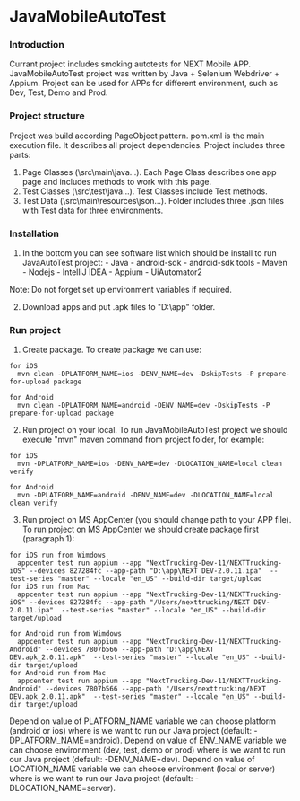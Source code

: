 # JavaMobileAutoTest

### Introduction
Currant project includes smoking autotests for NEXT Mobile APP. JavaMobileAutoTest project was written by Java + Selenium Webdriver + Appium. Project can be used for APPs for different environment, such as Dev, Test, Demo and Prod.
 
### Project structure
Project was build according PageObject pattern. pom.xml is the main execution file. It describes all project dependencies. Project includes three parts: 
   1. Page Classes (\src\main\java\...). Each Page Class describes one app page and includes methods to work with this page.
   2. Test Classes (\src\test\java\...). Test Classes include Test methods.
   3. Test Data (\src\main\resources\json\...). Folder includes three .json files with Test data for three environments.
    
### Installation
   1. In the bottom you can see software list which should be install to run JavaAutoTest project:
    - Java
    - android-sdk
    - android-sdk tools
    - Maven
    - Nodejs
    - IntelliJ IDEA
    - Appium
    - UiAutomator2

Note: Do not forget set up environment variables if required.

   2. Download apps and put .apk files to "D:\\app" folder.

### Run project
   1. Create package. To create package we can use:

    for iOS
      mvn clean -DPLATFORM_NAME=ios -DENV_NAME=dev -DskipTests -P prepare-for-upload package

    for Android
      mvn clean -DPLATFORM_NAME=android -DENV_NAME=dev -DskipTests -P prepare-for-upload package


   2. Run project on your local. To run JavaMobileAutoTest project we should execute "mvn" maven command from project folder, for example:

    for iOS
      mvn -DPLATFORM_NAME=ios -DENV_NAME=dev -DLOCATION_NAME=local clean verify

    for Android
      mvn -DPLATFORM_NAME=android -DENV_NAME=dev -DLOCATION_NAME=local clean verify


   3. Run project on MS AppCenter (you should change path to your APP file). To run project on MS AppCenter we should create package first (paragraph 1):

    for iOS run from Wimdows
      appcenter test run appium --app "NextTrucking-Dev-11/NEXTTrucking-iOS" --devices 827284fc --app-path "D:\app\NEXT DEV-2.0.11.ipa"  --test-series "master" --locale "en_US" --build-dir target/upload
    for iOS run from Mac
      appcenter test run appium --app "NextTrucking-Dev-11/NEXTTrucking-iOS" --devices 827284fc --app-path "/Users/nexttrucking/NEXT DEV-2.0.11.ipa"  --test-series "master" --locale "en_US" --build-dir target/upload

    for Android run from Wimdows
      appcenter test run appium --app "NextTrucking-Dev-11/NEXTTrucking-Android" --devices 7807b566 --app-path "D:\app\NEXT DEV.apk_2.0.11.apk"  --test-series "master" --locale "en_US" --build-dir target/upload
    for Android run from Mac
      appcenter test run appium --app "NextTrucking-Dev-11/NEXTTrucking-Android" --devices 7807b566 --app-path "/Users/nexttrucking/NEXT DEV.apk_2.0.11.apk"  --test-series "master" --locale "en_US" --build-dir target/upload


Depend on value of PLATFORM_NAME variable we can choose platform (android or ios) where is we want to run our Java project (default: -DPLATFORM_NAME=android).
Depend on value of ENV_NAME variable we can choose environment (dev, test, demo or prod) where is we want to run our Java project (default: -DENV_NAME=dev).
Depend on value of LOCATION_NAME variable we can choose environment (local or server) where is we want to run our Java project (default: -DLOCATION_NAME=server).
